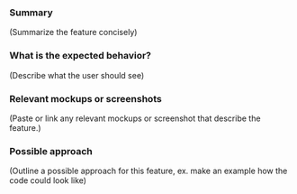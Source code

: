 <!---
Please read this!

1. Before opening a new issue, make sure to search for keywords in the issues
filtered by the "feature" label and verify the issue you're about to submit isn't a duplicate.

2. Make sure you're including the name of the affected component if applicable, as an example:

account-transaction-list or scan-address
--->

### Summary

(Summarize the feature concisely)

### What is the expected behavior?

(Describe what the user should see)

### Relevant mockups or screenshots

(Paste or link any relevant mockups or screenshot that describe the feature.)

### Possible approach

(Outline a possible approach for this feature, ex. make an example how the code could look like)
